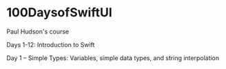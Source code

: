 # 100DaysofSwiftUI
Paul Hudson's course

Days 1-12: Introduction to Swift

Day 1 – Simple Types: Variables, simple data types, and string interpolation
